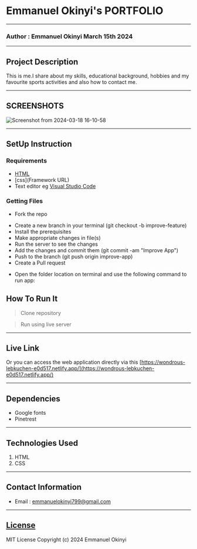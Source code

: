 # Emmanuel Okinyi's PORTFOLIO
*****
### Author : Emmanuel Okinyi March 15th 2024
****
## Project Description
This is me.I share about my skills, educational background, hobbies and my favourite sports activities and also how to contact me.
******

## SCREENSHOTS

![Screenshot from 2024-03-18 16-10-58](https://github.com/kahenya-anita/The-Tribe-Portfolio/assets/161694764/9a7dd831-c148-4779-8e3c-b8e7ada303c2)




********
## SetUp Instruction
### Requirements
* [HTML](html.com)
* [css](Framework URL)
* Text editor eg [Visual Studio Code](https://code.visualstudio.com/download)


### Getting Files
* Fork the repo
- Create a new branch in your terminal (git checkout -b improve-feature)
- Install the prerequisites
- Make appropriate changes in file(s)
- Run the server to see the changes
- Add the changes and commit them (git commit -am "Improve App")
- Push to the branch (git push origin improve-app)
- Create a Pull request
* Open the folder location on terminal and use the following command to run app:

## How To Run It
>  Clone repository

> Run using live server
*****
## Live Link
Or you can access the web application directly via this [https://wondrous-lebkuchen-e0d517.netlify.app/](https://wondrous-lebkuchen-e0d517.netlify.app/)
*****
## Dependencies
- Google fonts
- Pinetrest
*****
## Technologies Used
1. HTML
2. CSS

*****
## Contact Information
* Email : emmanuelokinyi799@gmail.com
*****
## [License](LICENSE)
MIT License
Copyright (c) 2024 Emmanuel Okinyi